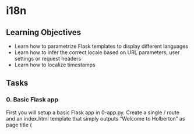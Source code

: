 # i18n

## Learning Objectives

- Learn how to parametrize Flask templates to display different languages
- Learn how to infer the correct locale based on URL parameters, user settings or request headers
- Learn how to localize timestamps

## Tasks

### 0. Basic Flask app

First you will setup a basic Flask app in 0-app.py. Create a single / route and an index.html template that simply outputs “Welcome to Holberton” as page title (<title>) and “Hello world” as header (<h1>).

### 1. Basic Babel setup

Install the Babel Flask extension:

```
$ pip3 install flask_babel
```

Then instantiate the Babel object in your app. Store it in a module-level variable named babel.

In order to configure available languages in our app, you will create a Config class that has a LANGUAGES class attribute equal to ["en", "fr"].

Use Config to set Babel’s default locale ("en") and timezone ("UTC").

Use that class as config for your Flask app.

### 2. Get locale from request

Create a get_locale function with the babel.localeselector decorator. Use request.accept_languages to determine the best match with our supported languages.

### 3. Parametrize templates

Use the \_ or gettext function to parametrize your templates. Use the message IDs home_title and home_header.

Create a babel.cfg file containing
